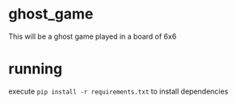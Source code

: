 # ghost_game
 
This will be a ghost game played in a board of 6x6 

# running
execute
`pip install -r requirements.txt` to install dependencies